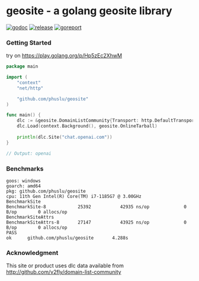 # geosite - a golang geosite library

[![godoc][godoc-img]][godoc] [![release][release-img]][release] [![goreport][goreport-img]][goreport]

### Getting Started

try on https://play.golang.org/p/Hp5zEc2XhwM
```go
package main

import (
	"context"
	"net/http"

	"github.com/phuslu/geosite"
)

func main() {
	dlc := &geosite.DomainListCommunity{Transport: http.DefaultTransport}
	dlc.Load(context.Background(), geosite.OnlineTarball)
	
	println(dlc.Site("chat.openai.com"))
}

// Output: openai
```

### Benchmarks
```
goos: windows
goarch: amd64
pkg: github.com/phuslu/geosite
cpu: 11th Gen Intel(R) Core(TM) i7-1185G7 @ 3.00GHz
BenchmarkSite
BenchmarkSite-8            25392           42935 ns/op             0 B/op        0 allocs/op
BenchmarkSiteAttrs
BenchmarkSiteAttrs-8       27147           43925 ns/op             0 B/op        0 allocs/op
PASS
ok      github.com/phuslu/geosite       4.288s
```

### Acknowledgment
This site or product uses dlc data available from http://github.com/v2fly/domain-list-community

[godoc-img]: http://img.shields.io/badge/godoc-reference-blue.svg
[godoc]: https://godoc.org/github.com/phuslu/geosite
[release-img]: https://img.shields.io/github/v/tag/phuslu/geosite?label=release
[release]: https://github.com/phuslu/geosite/releases
[goreport-img]: https://goreportcard.com/badge/github.com/phuslu/geosite
[goreport]: https://goreportcard.com/report/github.com/phuslu/geosite
